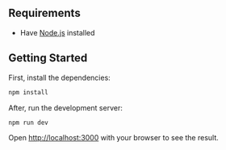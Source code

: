 ## Requirements
- Have [Node.js](https://nodejs.org/en/) installed
## Getting Started

 

First, install the dependencies:

```bash
npm install
```

After, run the development server:

```bash
npm run dev
```

Open [http://localhost:3000](http://localhost:3000) with your browser to see the result.
